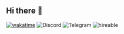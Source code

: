 ## Hi there 👋

[![wakatime](https://wakatime.com/badge/user/ff33dcdb-5f39-405d-a49a-2871614c6db0.svg)](https://wakatime.com/@ff33dcdb-5f39-405d-a49a-2871614c6db0)
![Discord](https://img.shields.io/badge/logo-%40natandev-rgb(48,54,61)?logo=discord&label=DMs%20open&labelColor=24262b&link=https://discord.com/users/766717680761045033)
![Telegram](https://img.shields.io/badge/logo-%40wggvp-rgb(48,54,61)?logo=telegram&label=DMs%20open&labelColor=24262b&link=https://t.me/wggvp)
![hireable](https://img.shields.io/badge/hireable-5bc0de?logo=rocket&style=social&logoColor=6a737d&link=https://github.com/Natan7217)
<!--
**Natan7217/Natan7217** is a ✨ _special_ ✨ repository because its `README.md` (this file) appears on your GitHub profile.

Here are some ideas to get you started:

- 🔭 I’m currently working on ...
- 🌱 I’m currently learning ...
- 👯 I’m looking to collaborate on ...
- 🤔 I’m looking for help with ...
- 💬 Ask me about ...
- 📫 How to reach me: ...
- 😄 Pronouns: ...
- ⚡ Fun fact: ...
-->
